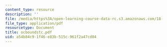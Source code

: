 ```yaml
---
content_type: resource
description: ''
file: /media/https%3A/open-learning-course-data-rc.s3.amazonaws.com/18-996-random-matrix-theory-and-its-applications-spring-2004/a54b84c91f46e83b515c961f2a47cd04_ocboundstc.pdf
file_type: application/pdf
resourcetype: Document
title: ocboundstc.pdf
uid: a54b84c9-1f46-e83b-515c-961f2a47cd04
---
```

